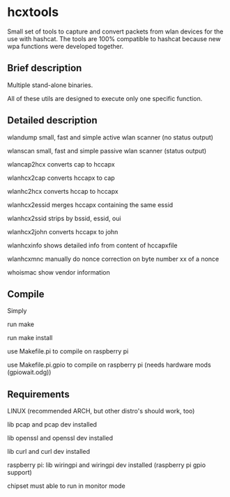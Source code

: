 hcxtools
==============

Small set of tools to capture and convert packets from wlan devices
for the use with hashcat. The tools are 100% compatible to hashcat
because new wpa functions were developed together.

Brief description
--------------

Multiple stand-alone binaries.

All of these utils are designed to execute only one specific function.


Detailed description
--------------

wlandump      small, fast and simple active wlan scanner (no status output)

wlanscan      small, fast and simple passive wlan scanner (status output)

wlancap2hcx   converts cap to hccapx

wlanhcx2cap   converts hccapx to cap

wlanhc2hcx    converts hccap to hccapx

wlanhcx2essid merges hccapx containing the same essid

wlanhcx2ssid  strips by bssid, essid, oui

wlanhcx2john  converts hccapx to john

wlanhcxinfo   shows detailed info from content of hccapxfile

wlanhcxmnc    manually do nonce correction on byte number xx of a nonce 

whoismac      show vendor information


Compile
--------------

Simply

run make

run make install

use Makefile.pi to compile on raspberry pi

use Makefile.pi.gpio to compile on raspberry pi (needs hardware mods (gpiowait.odg))


Requirements
--------------

LINUX (‎recommended ARCH, but other distro's should work, too)

lib pcap and pcap dev installed

lib openssl and openssl dev installed

lib curl and curl dev installed

raspberry pi: lib wiringpi and wiringpi dev installed (raspberry pi gpio support)

chipset must able to run in monitor mode

